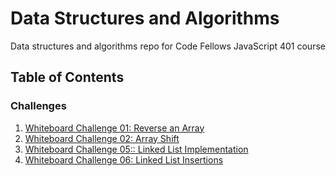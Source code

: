 # Data Structures and Algorithms

Data structures and algorithms repo for Code Fellows JavaScript 401 course

## Table of Contents

### Challenges

1. [Whiteboard Challenge 01: Reverse an Array](/code-challenges/401/arrayReverse/README.md)
2. [Whiteboard Challenge 02: Array Shift](/code-challenges/401/arrayShift/README.md)
3. [Whiteboard Challenge 05:: Linked List Implementation](/data-structures/linkedList/README.md)
4. [Whiteboard Challenge 06: Linked List Insertions](/code-challenges/401/linkedListInsertions/README.md)
